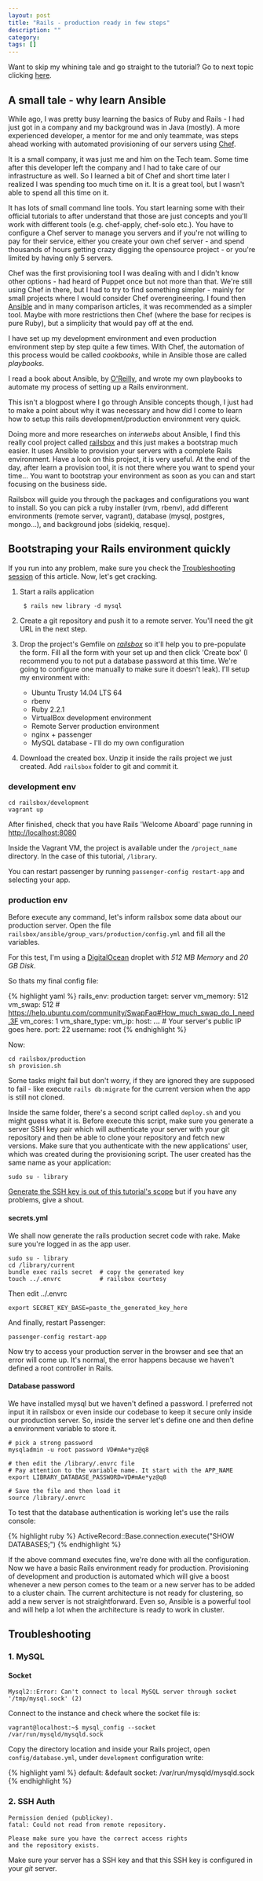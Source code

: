```yaml
---
layout: post
title: "Rails - production ready in few steps"
description: ""
category: 
tags: []
---
```


Want to skip my whining tale and go straight to the tutorial? Go to next topic clicking [here](#quickguide).

## A small tale - why learn Ansible

While ago, I was pretty busy learning the basics of Ruby and Rails - I had just got in a company and my background was in Java (mostly). A more experienced developer, a mentor for me and only teammate, was steps ahead working with automated provisioning of our servers using [Chef](https://www.chef.io/).

It is a small company, it was just me and him on the Tech team. Some time after this developer left the company and I had to take care of our infrastructure as well. So I learned a bit of Chef and short time later I realized I was spending too much time on it. It is a great tool, but I wasn't able to spend all this time on it.

It has lots of small command line tools. You start learning some with their official tutorials to after understand that those are just concepts and you'll work with different tools (e.g. chef-apply, chef-solo etc.). You have to configure a Chef server to manage you servers and if you're not willing to pay for their service, either you create your own chef server - and spend thousands of hours getting crazy digging the opensource project - or you're limited by having only 5 servers.

Chef was the first provisioning tool I was dealing with and I didn't know other options - had heard of Puppet once but not more than that. We're still using Chef in there, but I had to try to find something simpler - mainly for small projects where I would consider Chef overengineering. I found then [Ansible](https://www.ansible.com/) and in many comparison articles, it was recommended as a simpler tool. Maybe with more restrictions then Chef (where the base for recipes is pure Ruby), but a simplicity that would pay off at the end.

I have set up my development environment and even production environment step by step quite a few times. With Chef, the automation of this process would be called *cookbooks*, while in Ansible those are called *playbooks*.

I read a book about Ansible, by [O'Reilly](http://shop.oreilly.com/product/0636920035626.do), and wrote my own playbooks to automate my process of setting up a Rails environment.

This isn't a blogpost where I go through Ansible concepts though, I just had to make a point about why it was necessary and how did I come to learn how to setup this rails development/production environment very quick.

Doing more and more researches on *interwebs* about Ansible, I find this really cool project called [railsbox](https://railsbox.io/) and this just makes a bootstrap much easier. It uses Ansible to provision your servers with a complete Rails environment. Have a look on this project, it is very useful. At the end of the day, after learn a provision tool, it is not there where you want to spend your time... You want to bootstrap your environment as soon as you can and start focusing on the business side.

Railsbox will guide you through the packages and configurations you want to install. So you can pick a ruby installer (rvm, rbenv), add different environments (remote server, vagrant), database (mysql, postgres, mongo...), and background jobs (sidekiq, resque).

<a name="quickguide"/>

## Bootstraping your Rails environment quickly

If you run into any problem, make sure you check the [Troubleshooting session](#troubleshooting) of this article. Now, let's get cracking.

1. Start a rails application

        $ rails new library -d mysql

2. Create a git repository and push it to a remote server. You'll need the git URL in the next step.

3. Drop the project's Gemfile on *[railsbox](https://railsbox.io/)* so it'll help you to pre-populate the form. Fill all the form with your set up and then click 'Create box' (I recommend you to not put a database password at this time. We're going to configure one manually to make sure it doesn't leak). I'll setup my environment with:

    - Ubuntu Trusty 14.04 LTS 64
    - rbenv
    - Ruby 2.2.1
    - VirtualBox development environment
    - Remote Server production environment
    - nginx + passenger
    - MySQL database - I'll do my own configuration

4. Download the created box. Unzip it inside the rails project we just created. Add `railsbox` folder to git and commit it.

### development env

    cd railsbox/development
    vagrant up

After finished, check that you have Rails 'Welcome Aboard' page running in <a href="http://localhost:8080" target="_blank">http://localhost:8080</a>

Inside the Vagrant VM, the project is available under the `/project_name` directory. In the case of this tutorial, `/library`.

You can restart passenger by running `passenger-config restart-app` and selecting your app.

### production env

Before execute any command, let's inform railsbox some data about our production server. Open the file `railsbox/ansible/group_vars/production/config.yml` and fill all the variables.

For this test, I'm using a [DigitalOcean](https://www.digitalocean.com/) droplet with *512 MB Memory* and *20 GB Disk*.

So thats my final config file:

{% highlight yaml %}
rails_env: production
target: server
vm_memory: 512
vm_swap: 512 # https://help.ubuntu.com/community/SwapFaq#How_much_swap_do_I_need.3F
vm_cores: 1
vm_share_type: 
vm_ip: 
host: ***.***.***.*** # Your server's public IP goes here.
port: 22
username: root
{% endhighlight %}

Now:

    cd railsbox/production
    sh provision.sh

Some tasks might fail but don't worry, if they are ignored they are supposed to fail - like execute `rails db:migrate` for the current version when the app is still not cloned.

Inside the same folder, there's a second script called `deploy.sh` and you might guess what it is. Before execute this script, make sure you generate a server SSH key pair which will authenticate your server with your git repository and then be able to clone your repository and fetch new versions. Make sure that you authenticate with the new applications' user, which was created during the provisioning script. The user created has the same name as your application:

    sudo su - library

[Generate the SSH key is out of this tutorial's scope](https://help.github.com/articles/generating-an-ssh-key/) but if you have any problems, give a shout.

#### secrets.yml

We shall now generate the rails production secret code with rake. Make sure you're logged in as the app user.

    sudo su - library
    cd /library/current
    bundle exec rails secret  # copy the generated key
    touch ../.envrc           # railsbox courtesy

Then edit ../.envrc

    export SECRET_KEY_BASE=paste_the_generated_key_here

And finally, restart Passenger:

    passenger-config restart-app

Now try to access your production server in the browser and see that an error will come up. It's normal, the error happens because we haven't defined a root controller in Rails.

#### Database password

We have installed mysql but we haven't defined a password. I preferred not input it in railsbox or even inside our codebase to keep it secure only inside our production server. So, inside the server let's define one and then define a environment variable to store it.

    # pick a strong password
    mysqladmin -u root password VD#mAe*yz@q8

    # then edit the /library/.envrc file
    # Pay attention to the variable name. It start with the APP_NAME
    export LIBRARY_DATABASE_PASSWORD=VD#mAe*yz@q8

    # Save the file and then load it
    source /library/.envrc

To test that the database authentication is working let's use the rails console:

{% highlight ruby %}
ActiveRecord::Base.connection.execute("SHOW DATABASES;")
{% endhighlight %}

If the above command executes fine, we're done with all the configuration. Now we have a basic Rails environment ready for production. Provisioning of development and production is automated which will give a boost whenever a new person comes to the team or a new server has to be added to a cluster chain. The current architecture is not ready for clustering, so add a new server is not straightforward. Even so, Ansible is a powerful tool and will help a lot when the architecture is ready to work in cluster.

<a name="troubleshooting" />

## Troubleshooting

### 1. MySQL

#### Socket

    Mysql2::Error: Can't connect to local MySQL server through socket '/tmp/mysql.sock' (2)

Connect to the instance and check where the socket file is:

    vagrant@localhost:~$ mysql_config --socket
    /var/run/mysqld/mysqld.sock

Copy the directory location and inside your Rails project, open `config/database.yml`, under `development` configuration write:

{% highlight yaml %}
default: &default
  socket: /var/run/mysqld/mysqld.sock
{% endhighlight %}

### 2. SSH Auth

    Permission denied (publickey).
    fatal: Could not read from remote repository.

    Please make sure you have the correct access rights
    and the repository exists.

Make sure your server has a SSH key and that this SSH key is configured in your *git* server.
